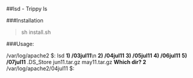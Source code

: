 ##lsd - Trippy ls

###Installation

> sh install.sh

###Usage:

/var/log/apache2 $: lsd
**1) /03jul11**\n
**2) /04jul11**
**3) /05jul11**
**4) /06jul11**
**5) /07jul11**
.DS_Store
jun11.tar.gz
may11.tar.gz
**Which dir? 2**
/var/log/apache2/04jul11 $:
